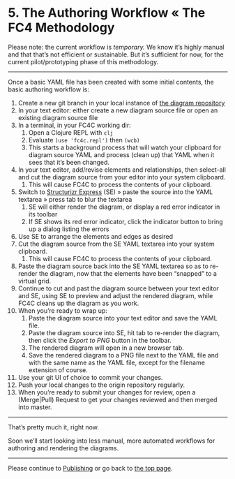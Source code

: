 # 5. The Authoring Workflow « The FC4 Methodology

Please note: the current workflow is _temporary._ We know it’s highly manual and that that’s not efficient or sustainable. But it’s sufficient for now, for the current pilot/prototyping phase of this methodology.

----

Once a basic YAML file has been created with some initial contents, the basic authoring workflow is:

1. Create a new git branch in your local instance of [the diagram repository](repository.md)
1. In your text editor: either create a new diagram source file or open an existing diagram source file
1. In a terminal, in your FC4C working dir:
   1. Open a Clojure REPL with `clj`
   1. Evaluate `(use 'fc4c.repl')` then `(wcb)`
   1. This starts a background process that will watch your clipboard for diagram source YAML and process (clean up) that YAML when it sees that it’s been changed.
1. In your text editor, add/revise elements and relationships, then select-all and cut the diagram source from your editor into your system clipboard.
   1. This will cause FC4C to process the contents of your clipboard.
1. Switch to [Structurizr Express](https://structurizr.com/help/express) (SE) » paste the source into the YAML textarea » press tab to blur the textarea
   1. SE will either render the diagram, or display a red error indicator in its toolbar
   2. If SE shows its red error indicator, click the indicator button to bring up a dialog listing the errors
1. Use SE to arrange the elements and edges as desired
1. Cut the diagram source from the SE YAML textarea into your system clipboard.
   1. This will cause FC4C to process the contents of your clipboard.
1. Paste the diagram source back into the SE YAML textarea so as to re-render the diagram, now that the elements have been “snapped” to a virtual grid.
1. Continue to cut and past the diagram source between your text editor and SE, using SE to preview and adjust the rendered diagram, while FC4C cleans up the diagram as you work.
1. When you’re ready to wrap up:
   1. Paste the diagram source into your text editor and save the YAML file.
   1. Paste the diagram source into SE, hit tab to re-render the diagram, then click the _Export to PNG_ button in the toolbar.
   1. The rendered diagram will open in a new browser tab.
   1. Save the rendered diagram to a PNG file next to the YAML file and with the same name as the YAML file, except for the filename extension of course.
1. Use your git UI of choice to commit your changes.
1. Push your local changes to the origin repository regularly.
1. When you’re ready to submit your changes for review, open a (Merge|Pull) Request to get your changes reviewed and then merged into master.

----

That’s pretty much it, right now.

Soon we’ll start looking into less manual, more automated workflows for authoring and rendering the diagrams.

----

Please continue to [Publishing](publishing.md) or go back to [the top page](README.md).

